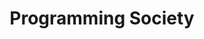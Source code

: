---
title: "Programming Society"
description: "IIIT - Bhubaneswar"
icon: "https://cdn2.iconfinder.com/data/icons/bitsies/128/Lightbulb-512.png"
background: "http://www.truelovemusic.co.uk/site/wp-content/uploads/2011/03/grey-background-square.jpg"
---